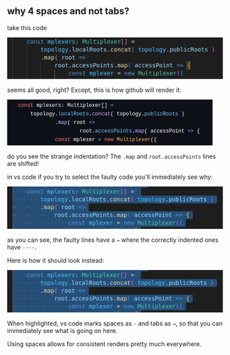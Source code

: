 ## why 4 spaces and not tabs?

take this code

![apparently normally indented code](../assets/nasty_tab_indent.png)

seems all good, right? Except, this is how github will render it:

![github render](../assets/github_render_nasty_indent.png)

do you see the strange indentation? The `.map` and `root.accessPoints` lines are shifted!

in vs code if you try to select the faulty code you'll immediately see why:

![highlighted faulty indent](../assets/reason_nasty_render.png)
 
as you can see, the faulty lines have a `→` where the correctly indented ones have `····`.

Here is how it should look instead:

![correct indentation](../assets/correct_indentation.png)

When highlighted, vs code marks spaces as `·` and tabs as `→`, so that you can immediately see what is going on here.

Using spaces allows for consistent renders pretty much everywhere.
